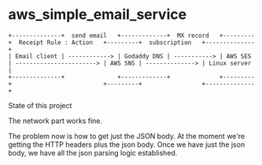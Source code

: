 # aws_simple_email_service

```
+--------------+  send email   +-------------+  MX record   +---------+  Receipt Rule : Action   +---------+  subscription   +--------------+
| Email client | ------------> | Godaddy DNS | -----------> | AWS SES | -----------------------> | AWS SNS | --------------> | Linux server |
+--------------+               +-------------+              +---------+                          +---------+                 +--------------+
```

State of this project

The network part works fine.

The problem now is how to get just the JSON body. At the moment we're getting the HTTP headers plus the json body. Once we have just the json body, we have all the json parsing logic established.
